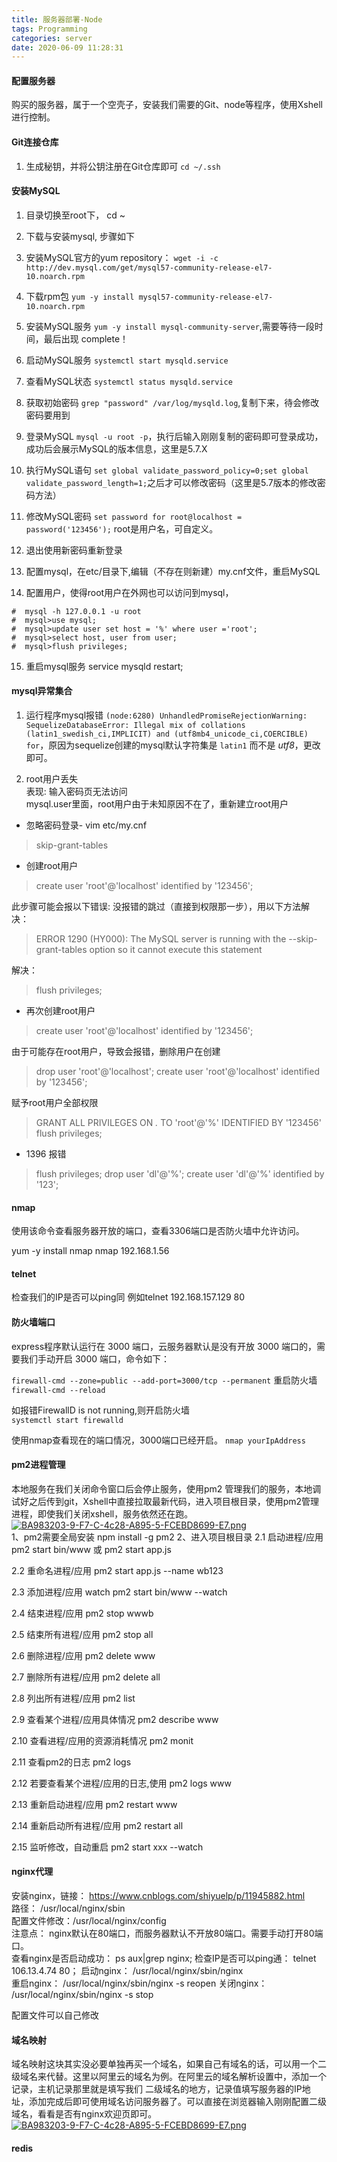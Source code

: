 ```yaml
---
title: 服务器部署-Node
tags: Programming
categories: server
date: 2020-06-09 11:28:31
---
```


#### 配置服务器  
购买的服务器，属于一个空壳子，安装我们需要的Git、node等程序，使用Xshell进行控制。  

#### Git连接仓库  
1. 生成秘钥，并将公钥注册在Git仓库即可 `cd ~/.ssh`

#### 安装MySQL  
1. 目录切换至root下， cd ~  

2. 下载与安装mysql, 步骤如下    

1. 安装MySQL官方的yum repository： `wget -i -c http://dev.mysql.com/get/mysql57-community-release-el7-10.noarch.rpm`  

2. 下载rpm包 `yum -y install mysql57-community-release-el7-10.noarch.rpm`  

3. 安装MySQL服务 `yum -y install mysql-community-server`,需要等待一段时间，最后出现 complete！  

4. 启动MySQL服务 `systemctl start mysqld.service`  

5. 查看MySQL状态 `systemctl status mysqld.service`  

6. 获取初始密码 `grep "password" /var/log/mysqld.log`,复制下来，待会修改密码要用到  

7. 登录MySQL `mysql -u root -p`，执行后输入刚刚复制的密码即可登录成功，成功后会展示MySQL的版本信息，这里是5.7.X  

8. 执行MySQL语句 `set global validate_password_policy=0;set global validate_password_length=1;`之后才可以修改密码（这里是5.7版本的修改密码方法）  

9. 修改MySQL密码 `set password for root@localhost = password('123456');` root是用户名，可自定义。  

10. 退出使用新密码重新登录  

11. 配置mysql，在etc/目录下,编辑（不存在则新建）my.cnf文件，重启MySQL  

12. 配置用户，使得root用户在外网也可以访问到mysql，

```
#  mysql -h 127.0.0.1 -u root
#  mysql>use mysql;
#  mysql>update user set host = '%' where user ='root';
#  mysql>select host, user from user;
#  mysql>flush privileges;  

```  

15. 重启mysql服务  service mysqld restart;  

#### mysql异常集合  

1. 运行程序mysql报错 `(node:6280) UnhandledPromiseRejectionWarning: SequelizeDatabaseError: Illegal mix of collations (latin1_swedish_ci,IMPLICIT) and (utf8mb4_unicode_ci,COERCIBLE) for`，原因为sequelize创建的mysql默认字符集是 `latin1` 而不是 *utf8*，更改即可。  

2. root用户丢失  
表现: 输入密码页无法访问  
mysql.user里面，root用户由于未知原因不在了，重新建立root用户   

* 忽略密码登录- vim etc/my.cnf    
> skip-grant-tables  

* 创建root用户  
> create user 'root'@'localhost' identified by '123456';

此步骤可能会报以下错误: 没报错的跳过（直接到权限那一步），用以下方法解决：
> ERROR 1290 (HY000): The MySQL server is running with the --skip-grant-tables option so it cannot execute this statement

解决：  
> flush privileges; 

* 再次创建root用户  
> create user 'root'@'localhost' identified by '123456';  

由于可能存在root用户，导致会报错，删除用户在创建  

> drop user 'root'@'localhost';
> create user 'root'@'localhost' identified by '123456';

赋予root用户全部权限

> GRANT ALL PRIVILEGES ON *.* TO 'root'@'%' IDENTIFIED BY '123456' 
> flush privileges; 

* 1396 报错  
> flush privileges;
> drop user 'dl'@'%';
> create user 'dl'@'%' identified by '123';   


#### nmap    
使用该命令查看服务器开放的端口，查看3306端口是否防火墙中允许访问。  

yum -y install nmap
nmap 192.168.1.56

#### telnet  
检查我们的IP是否可以ping同 例如telnet 192.168.157.129 80

#### 防火墙端口  
express程序默认运行在 3000 端口，云服务器默认是没有开放 3000 端口的，需要我们手动开启 3000 端口，命令如下：   

`firewall-cmd --zone=public --add-port=3000/tcp --permanent`
重启防火墙  
`firewall-cmd --reload`  

如报错FirewallD is not running,则开启防火墙  
`systemctl start firewalld`

使用nmap查看现在的端口情况，3000端口已经开启。 
`nmap yourIpAddress`

#### pm2进程管理  
本地服务在我们关闭命令窗口后会停止服务，使用pm2 管理我们的服务，本地调试好之后传到git，Xshell中直接拉取最新代码，进入项目根目录，使用pm2管理进程，即使我们关闭xshell，服务依然还在跑。  
[![BA983203-9-F7-C-4c28-A895-5-FCEBD8699-E7.png](https://i.postimg.cc/W1czCSL1/BA983203-9-F7-C-4c28-A895-5-FCEBD8699-E7.png)](https://postimg.cc/7fXqT3ZF)  
1、pm2需要全局安装
npm install -g pm2
2、进入项目根目录
2.1 启动进程/应用 pm2 start bin/www 或 pm2 start app.js

2.2 重命名进程/应用 pm2 start app.js --name wb123

2.3 添加进程/应用 watch pm2 start bin/www --watch

2.4 结束进程/应用 pm2 stop wwwb

2.5 结束所有进程/应用 pm2 stop all

2.6 删除进程/应用 pm2 delete www

2.7 删除所有进程/应用 pm2 delete all

2.8 列出所有进程/应用 pm2 list

2.9 查看某个进程/应用具体情况 pm2 describe www

2.10 查看进程/应用的资源消耗情况 pm2 monit

2.11 查看pm2的日志 pm2 logs

2.12 若要查看某个进程/应用的日志,使用 pm2 logs www

2.13 重新启动进程/应用 pm2 restart www

2.14 重新启动所有进程/应用 pm2 restart all

2.15 监听修改，自动重启 pm2 start xxx --watch

#### nginx代理  

安装nginx，链接： https://www.cnblogs.com/shiyuelp/p/11945882.html  
路径： /usr/local/nginx/sbin  
配置文件修改：/usr/local/nginx/config  
注意点： nginx默认在80端口，而服务器默认不开放80端口。需要手动打开80端口。  
查看nginx是否启动成功：  ps aux|grep nginx;
检查IP是否可以ping通： telnet 106.13.4.74 80；
启动nginx： /usr/local/nginx/sbin/nginx  
重启nginx： /usr/local/nginx/sbin/nginx -s reopen
关闭nginx： /usr/local/nginx/sbin/nginx -s stop  

配置文件可以自己修改  

#### 域名映射  

域名映射这块其实没必要单独再买一个域名，如果自己有域名的话，可以用一个二级域名来代替。这里以阿里云的域名为例。在阿里云的域名解析设置中，添加一个记录，主机记录那里就是填写我们
二级域名的地方，记录值填写服务器的IP地址，添加完成后即可使用域名访问服务器了。可以直接在浏览器输入刚刚配置二级域名，看看是否有nginx欢迎页即可。  
[![BA983203-9-F7-C-4c28-A895-5-FCEBD8699-E7.png](https://i.postimg.cc/1XrsSZ9P/BA983203-9-F7-C-4c28-A895-5-FCEBD8699-E7.png)](https://postimg.cc/QKCRgw9n)

#### redis  
